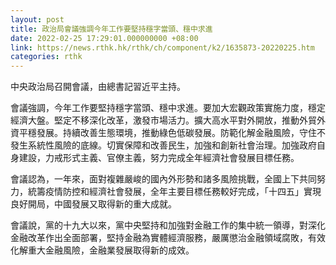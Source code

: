 ```yaml
---
layout: post
title: 政治局會議強調今年工作要堅持穩字當頭、穩中求進
date: 2022-02-25 17:29:01.000000000 +08:00
link: https://news.rthk.hk/rthk/ch/component/k2/1635873-20220225.htm
categories: rthk
---
```


中央政治局召開會議，由總書記習近平主持。

會議強調，今年工作要堅持穩字當頭、穩中求進。要加大宏觀政策實施力度，穩定經濟大盤。堅定不移深化改革，激發市場活力。擴大高水平對外開放，推動外貿外資平穩發展。持續改善生態環境，推動綠色低碳發展。防範化解金融風險，守住不發生系統性風險的底線。切實保障和改善民生，加強和創新社會治理。加強政府自身建設，力戒形式主義、官僚主義，努力完成全年經濟社會發展目標任務。

會議認為，一年來，面對複雜嚴峻的國內外形勢和諸多風險挑戰，全國上下共同努力，統籌疫情防控和經濟社會發展，全年主要目標任務較好完成，「十四五」實現良好開局，中國發展又取得新的重大成就。

會議說，黨的十九大以來，黨中央堅持和加強對金融工作的集中統一領導，對深化金融改革作出全面部署，堅持金融為實體經濟服務，嚴厲懲治金融領域腐敗，有效化解重大金融風險，金融業發展取得新的成效。
